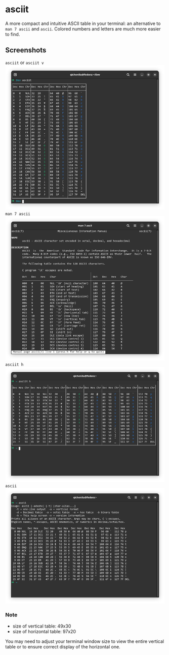 # asciit

A more compact and intuitive ASCII table in your terminal: an alternative to `man 7 ascii` and `ascii`. Colored numbers and letters are much more easier to find.

## Screenshots

`asciit` or `asciit v`
![UI](screenshot-v.png)
`man 7 ascii`
![UI](man7ascii.png)
`asciit h`
![UI](screenshot-h.png)
`ascii`
![UI](ascii.png)

### Note

- size of vertical table: 49x30
- size of horizontal table: 97x20

You may need to adjust your terminal window size to view the entire vertical table or to ensure correct display of the horizontal one.
